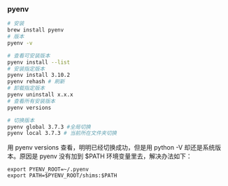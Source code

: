 
### pyenv
```bash
# 安装
brew install pyenv
# 版本
pyenv -v

# 查看可安装版本
pyenv install --list
# 安装指定版本
pyenv install 3.10.2
pyenv rehash # 刷新
# 卸载指定版本
pyenv uninstall x.x.x
# 查看所有安装版本
pyenv versions

# 切换版本
pyenv global 3.7.3 #全局切换
pyenv local 3.7.3 # 当前所在文件夹切换
```

用 pyenv versions 查看，明明已经切换成功，但是用 python -V 却还是系统版本。原因是 pyenv 没有加到 $PATH 环境变量里去，解决办法如下：
```
export PYENV_ROOT=~/.pyenv
export PATH=$PYENV_ROOT/shims:$PATH
```
